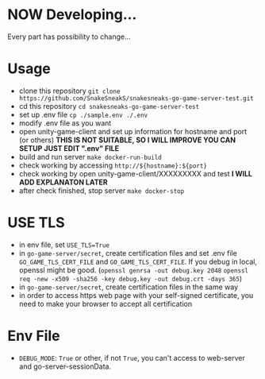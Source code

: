 # NOW Developing... 
Every part has possibility to change... 

# Usage 
- clone this repository ```git clone https://github.com/SnakeSneakS/snakesneaks-go-game-server-test.git```
- cd this repository ```cd snakesneaks-go-game-server-test```
- set up .env file ```cp ./sample.env ./.env```
- modify .env file as you want 
- open unity-game-client and set up information for hostname and port (or others) **THIS IS NOT SUITABLE, SO I WILL IMPROVE YOU CAN SETUP JUST EDIT ".env" FILE** 
- build and run server ```make docker-run-build``` 
- check working by accessing ```http://${hostname}:${port}```
- check working by open unity-game-client/XXXXXXXXX and test **I WILL ADD EXPLANATON LATER** 
- after check finished, stop server ```make docker-stop```

# USE TLS 
- in env file, set ```USE_TLS=True``` 
- in ```go-game-server/secret```, create certification files and set .env file ```GO_GAME_TLS_CERT_FILE``` and ```GO_GAME_TLS_CERT_FILE```. If you debug in local, openssl might be good. (```openssl genrsa -out debug.key 2048``` ```openssl req -new -x509 -sha256 -key debug.key -out debug.crt -days 365```)
- in ```go-game-server/secret```, create certification files in the same way
- in order to access https web page with your self-signed certificate, you need to make your browser to accept all certification 

# Env File
- ```DEBUG_MODE```: ```True``` or other, if not ```True```, you can't access to web-server and go-server-sessionData. 